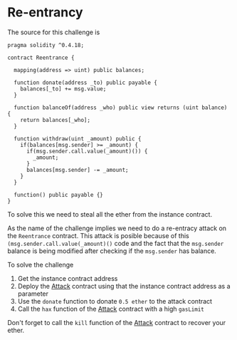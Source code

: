 # Re-entrancy

The source for this challenge is

```
pragma solidity ^0.4.18;

contract Reentrance {

  mapping(address => uint) public balances;

  function donate(address _to) public payable {
    balances[_to] += msg.value;
  }

  function balanceOf(address _who) public view returns (uint balance) {
    return balances[_who];
  }

  function withdraw(uint _amount) public {
    if(balances[msg.sender] >= _amount) {
      if(msg.sender.call.value(_amount)()) {
        _amount;
      }
      balances[msg.sender] -= _amount;
    }
  }

  function() public payable {}
}
```

To solve this we need to steal all the ether from the
instance contract.

As the name of the challenge implies we need to do a 
re-entracy attack on the `Reentrance` contract. This
attack is posible because of this `(msg.sender.call.value(_amount)()`
code and the fact that the `msg.sender` balance is
being modified after checking if the `msg.sender`
has balance.

To solve the challenge

1) Get the instance contract address
2) Deploy the [Attack](Attack.sol) contract using
that the instance contract address as a parameter
3) Use the `donate` function to donate `0.5 ether` to the
attack contract
4) Call the `hax` function of the [Attack](Attack.sol)
contract with a high `gasLimit`

Don't forget to call the `kill` function of the
[Attack](Attack.sol) contract to recover your
ether.

